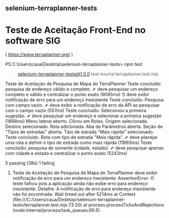 ## selenium-terraplanner-tests
# Teste de Aceitação Front-End no software SIG 
( https://www.terraplanner.org/ )

PS C:\Users\caua\Desktop\selenium-terraplanner-tests> npm test

> selenium-terraplanner-tests@1.0.0 test
> mocha terraplanner.test.mjs

  Teste de Aceitação de Pesquisa de Mapa do TerraPlanner
Teste concluído: pesquisa de endereço válido e completo.
    ✔ deve pesquisar um endereço completo e válido e centralizar o ponto exato (9085ms)
    1) deve exibir notificação de erro para um endereço inexistente
Teste concluído: Pesquisa com campo vazio.
    ✔ deve exibir a notificação de erro da API ao pesquisar com o campo vazio (557ms)
Teste concluído: Selecionou a primeira sugestão.
    ✔ deve pesquisar um endereço e selecionar a primeira sugestão (1868ms)
Menu lateral aberto.
Clicou em Rotas.
Origem selecionada.
Destino selecionado.
Rota adicionada.
Aba de Parâmetros aberta.
Seção de "Tipos de estradas" aberta.
Tipo de estrada "Mais rápida" selecionado.
Teste concluído. Rota com tipo de estrada "Mais rápida".
    ✔ deve planejar uma rota e definir o tipo de estrada como mais rápida (11893ms)
Teste concluído: pesquisa de somente (cidade, estado).
    ✔ deve pesquisar apenas com cidade e estado e centralizar o ponto exato (5243ms)


  5 passing (38s)
  1 failing

  1) Teste de Aceitação de Pesquisa de Mapa do TerraPlanner
       deve exibir notificação de erro para um endereço inexistente:
     AssertionError: O teste falhou pois a aplicação ainda não exibe erro para endereço inexistente. Detalhe: A notificação de erro para endereço inexistente não foi encontrada.
Wait timed out after 5214ms
      at Context.<anonymous> (file:///C:/Users/caua/Desktop/selenium-terraplanner-tests/terraplanner.test.mjs:73:20)
      at process.processTicksAndRejections (node:internal/process/task_queues:95:5)
